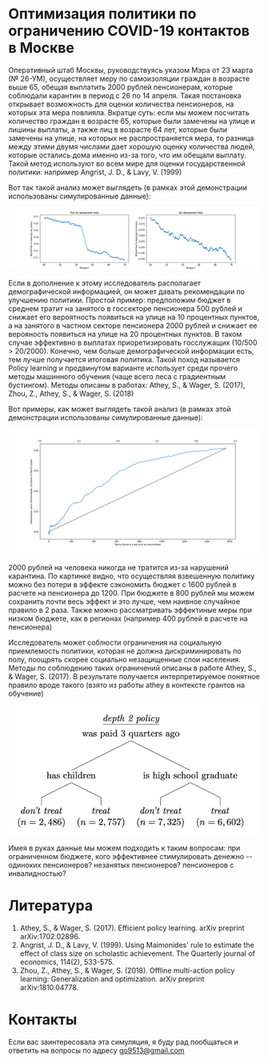 # Оптимизация политики по ограничению COVID-19 контактов в Москве

Оперативный штаб Москвы, руководствуясь указом Мэра от 23 марта (№ 26-УМ), осуществляет меру по самоизоляции граждан в возрасте выше 65, обещая выплатить 2000 рублей пенсионерам, которые соблюдали карантин в период с 26 по 14 апреля. Такая постановка открывает возможность для оценки количества пенсионеров, на которых эта мера повлияла. Вкратце суть: если мы можем посчитать количество граждан в возрасте 65, которые были замечены на улице и лишины выплаты, а также лиц в возрасте 64 лет, которые были замечены на улице, на которых не распространяется мера, то разница между этими двумя числами дает хорошую оценку количества людей, которые остались дома именно из-за того, что им обещали выплату. Такой метод используют во всем мире для оценки государственной политики: например Angrist, J. D., & Lavy, V. (1999)

Вот так такой анализ может выглядеть (в рамках этой демонстрации использованы симулированные данные):

![Regression Discontinuity](/regression_discontinuity.png)

Если в дополнение к этому исследователь располагает демографической информацией, он может давать рекомендации по улучшению политики. Простой пример: предположим бюджет в среднем тратит на занятого в госсекторе пенсионера 500 рублей и снижает его вероятность появиться на улице на 10 процентных пунктов, а на занятого в частном секторе пенсионера 2000 рублей и снижает ее верояность появиться на улице на 20 процентных пунктов. В таком случае эффективно в выплатах приоретизировать госслужащих (10/500 > 20/2000). Конечно, чем больше демографической информации есть, тем лучше получается итоговая политика. Такой поход называется Policy learning и продвинутом варианте использует среди прочего методы машинного обучения (чаще всего леса с градиентным бустингом). Методы описаны в работах: Athey, S., & Wager, S. (2017), Zhou, Z., Athey, S., & Wager, S. (2018)

Вот примеры, как может выглядеть такой анализ (в рамках этой демонстрации использованы симулированные данные):

![Uplift](/uplift.png)

2000 рублей на человека никогда не тратится из-за нарушений карантина. По картинке видно, что осуществляя взвешенную политику можно без потери в эффекте сэкономить бюджет с 1600 рублей  в расчете на пенсионера до 1200. При бюджете в 800 рублей мы можем сохранить почти весь эффект и это лучше, чем наивное случайное правило в 2 раза. Также можно рассматривать эффектиные меры при низком бюджете, как в регионах (например 400 рублей в расчете на пенсионера)

Исследователь может соблюсти ограничения на социальную приемлемость политики, которая не должна дискриминировать по полу, поощрять скорее социально незащищенные слои населения. Методы по соблюдению таких ограничений описаны в работе Athey, S., & Wager, S. (2017). В результате получается интерпретируемое понятное правило вроде такого (взято из работы athey в контексте грантов на обучение)

![decision_tree](/decision_tree.png)

Имея в руках данные мы можем подходить к таким вопросам: при ограниченном бюджете, кого эффективнее стимулировать денежно -- одиноких пенсионеров? незанятых пенсионеров? пенсионеров с инвалидностью?

# Литература

1. Athey, S., & Wager, S. (2017). Efficient policy learning. arXiv preprint arXiv:1702.02896.
2. Angrist, J. D., & Lavy, V. (1999). Using Maimonides' rule to estimate the effect of class size on scholastic achievement. The Quarterly journal of economics, 114(2), 533-575.
3. Zhou, Z., Athey, S., & Wager, S. (2018). Offline multi-action policy learning: Generalization and optimization. arXiv preprint arXiv:1810.04778.

 # Контакты
 
 Если вас заинтересовала эта симуляция, я буду рад пообщаться и ответить на вопросы по адресу go9513@gmail.com
